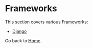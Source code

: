 # Frameworks

This section covers various Frameworks:

- [Django](./django-quickstart.md)

Go back to [Home](../../index.md).
